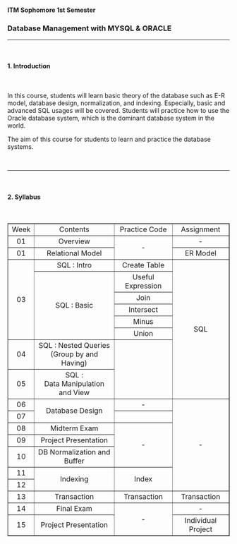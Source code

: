 #### ITM Sophomore 1st Semester 
### Database Management with MYSQL & ORACLE

***
<br>

#### 1. Introduction

<br>

In this course, students will learn basic theory of the database such as E-R model, database design, normalization, and indexing. Especially, basic and advanced SQL usages will be covered. Students will practice how to use the Oracle database system, which is the dominant database system in the world. 

The aim of this course for students to learn and practice the database systems.

<br>

***********************************

<br>

#### 2. Syllabus

<br>

<table border="1" >
<tr align="center">
<td>Week</td>
<td>Contents</td>
<td>Practice Code</td>
<td>Assignment</td>
</tr>
<tr align="center">
<td>01</td>
<td>Overview</td>
<td rowspan="2">-</td>
<td>-</td>
</tr>
<tr align="center">
<td>01</td>
<td>Relational Model</td>
<td>ER Model</td>
</tr>
<tr align="center">
<td rowspan="6">03</td>
<td>SQL : Intro</td>
<td>Create Table</td>
<td rowspan="8">SQL</td>
</tr>
<tr align="center">
<td rowspan="5">SQL : Basic</td>
<td>Useful Expression</td>
</tr>
<tr align="center">
<td>Join</td>
</tr>
<tr align="center">
<td>Intersect</td>
</tr>
<tr align="center">
<td>Minus</td>
</tr>
<tr align="center">
<td>Union</td>
</tr>
<tr align="center">
<td>04</td>
<td>SQL : Nested Queries <br> (Group by and Having)</td>
</tr>
<tr align="center">
<td>05</td>
<td>SQL : <br> Data Manipulation and View</td>
</tr>
<tr align="center">
<td>06</td>
<td rowspan="2">Database Design</td>
<td>-</td>
<td rowspan="7">-</td>
</tr>
<tr align="center">
<td>07</td>
</tr>
<tr align="center">
<td>08</td>
<td>Midterm Exam</td>
<td rowspan="3">-</td>
</tr>
<tr align="center">
<td>09</td>
<td>Project Presentation</td>
</tr>
<tr align="center">
<td>10</td>
<td >DB Normalization and Buffer</td>
</tr>
<tr align="center">
<td>11</td>
<td rowspan="2">Indexing</td>
<td rowspan="2">Index</td>
</tr>
<tr align="center">
<td>12</td>
</tr>
<tr align="center">
<td>13</td>
<td>Transaction</td>
<td>Transaction</td>
<td>Transaction</td>
</tr>
<tr align="center">
<td>14</td>
<td>Final Exam</td>
<td rowspan="2">-</td>
<td>-</td>
</tr>
<tr align="center">
<td>15</td>
<td>Project Presentation</td>
<td>Individual Project</td>
</tr>

</table>

